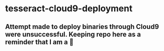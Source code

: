 # tesseract-cloud9-deployment
## Attempt made to deploy binaries through Cloud9 were unsuccessful. Keeping repo here as a reminder that I am a 🤡
